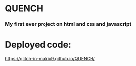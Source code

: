 # QUENCH
### My first ever project on html and css and javascript

# Deployed code:
https://glitch-in-matrix9.github.io/QUENCH/
